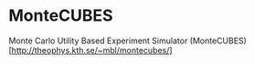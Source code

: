 # MonteCUBES
Monte Carlo Utility Based Experiment Simulator (MonteCUBES) [http://theophys.kth.se/~mbl/montecubes/]
